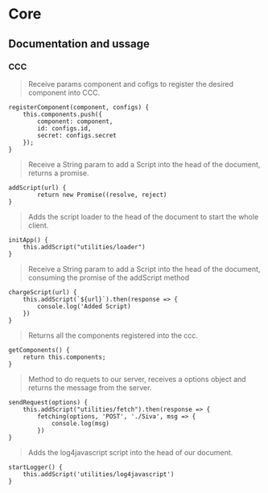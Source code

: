 # Core

## Documentation and ussage

### CCC

> Receive params component and cofigs to register the desired component into CCC.

```
registerComponent(component, configs) {
    this.components.push({
        component: component,
        id: configs.id,
        secret: configs.secret
    });
}
```


> Receive a String param to add a Script into the head of the document, returns a promise.
```
addScript(url) {
        return new Promise((resolve, reject)
}
```

> Adds the script loader to the head of the document to start the whole client. 

```
initApp() {
    this.addScript("utilities/loader")
}
```

> Receive a String param to add a Script into the head of the document, consuming the promise of the addScript method
```
chargeScript(url) {
    this.addScript(`${url}`).then(response => {
        console.log('Added Script)
    })
}
```

> Returns all the components registered into the ccc. 
```
getComponents() {
    return this.components;
}
```

> Method to do requets to our server, receives a options object and returns the message from the server.
```
sendRequest(options) {
    this.addScript("utilities/fetch").then(response => {       
        fetching(options, 'POST', './Siva', msg => {
            console.log(msg)
        })
}
```
> Adds the log4javascript script into the head of our document.
```
startLogger() {
    this.addScript('utilities/log4javascript')
}
```
